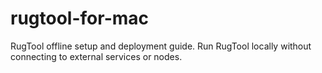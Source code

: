 # rugtool-for-mac
RugTool offline setup and deployment guide. Run RugTool locally without connecting to external services or nodes.

